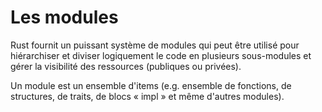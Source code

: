 # Les modules

Rust fournit un puissant système de modules qui peut être utilisé pour hiérarchiser et diviser logiquement le code en plusieurs sous-modules et gérer la visibilité des ressources (publiques ou privées).

Un module est un ensemble d'items (e.g. ensemble de fonctions, de structures, de traits, de blocs « impl » et même d'autres modules).
